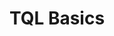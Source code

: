 ---
title: TQL Basics
position: 1.05
type:
description:
  
content_markdown: |-
  You use the Technopedia query language (TQL) to create queries that you use with the `/tql` endpoint to retrieve data from the Technopedia database. 
  <br>
  TQL is a declarative query language that allows you to specify the data that you want to retrieve by referring to nodes, relationships, and attributes in the Technopedia database.


  #### Get started with creating TQL queries<br>

  To create a query by using TQL, you must create a MATCH statement, which is similar to a Select statement in SQL.<br>
  The `MATCH` statement enables you to specify the query parameters that you use to search the database. <br>
  The following example is a basic query that returns software release data: <br>
  <br>
  `MATCH (sft:SOFTWARE_RELEASE) RETURN sft`<br>
  
  You add the MATCH query statement as a query parameter to the `/tql` endpoint.<br>
   See the following example: <br>
  <br>
  `https://v6-1.technopedia.com/tql?q=<MATCH statement>` <br>
  `https://v6-1.technopedia.com/tql?q=MATCH (sft:SOFTWARE_RELEASE) RETURN sft` <br>
  <br>
  
  The TQL MATCH query returns results from one or more nodes that you specify in the query. Typically, the query results are returned as key-value pairs, which resembles the format shown in the following image: <br>
   <br>
  
  ![API Image](/images/results.png)<br>&nbsp;
  <br>  
  
  #### Components of a TQL MATCH query  <br>

  To create a TQL MATCH statement, you use some or all of the following components:
  
   * MATCH <br>
     Use `MATCH` to select a node and specify the query search parameters.<br> 
    `MATCH` <br>
    <br>
   * Node <br>
     Nodes are prefixed with a colon (:) and both the colon and node are surrounded by parentheses.<br>
    `MATCH (:node)` <br>
    <br>
   * Alias <br>
     You append an unique alias to a node, and TQL binds the alias to that node. <br>
     The `RETURN` clause references the alias to retrieve data from the associated node or relationship. <br>
    `MATCH (alias:node)` <br>     
    `MATCH (alias:Xnode) RETURN alias` <br>
     Returns all attributes for Xnode.  <br>
    <br>
    `MATCH (alias:node) RETURN alias.attribute1, alias.attribute2`  <br>
     Returns data for `attribute1` and `attribute2`, which are the specified attributes. <br>
    <br>
   * Relationship <br>
     Use a relationship to connect nodes in a query. <br>
    `MATCH (aliasx:node1)-[:RELATED_TO]->(aliasy:node2), RETURN aliasx, aliasy` <br>
    <br>
   * Relationship direction <br>
     A unidirectional relationship is indicated by an arrowhead and a birdirectional relationship has no arrowhead. <br>
     For example, in the following example, `nodeX` is manufactured_by `nodeY` <br>
    `(:nodeX)-[:MANUFACTURED_BY]->(:nodeY)` <br>
    `-[:MANUFACTURED_BY]-` is an example of a bidirectional relationship because it has no direcional arrowhead.
    <br>
    
   * RETURN <br>
    The `RETURN` clause defines the data that you want to get back by referring to the alias. <br>
    <br>
    `MATCH (aliasx:node1) RETURN aliasx` <br>
     All `node1` attributes (data) are returned <br>
     <br>
    `MATCH (aliasx:node1) RETURN aliasx.attribute_xyz` <br>
     Data for `attribute_xyz` is returned for `node1` <br>



  
  <br>
  The following query examples are based on the nodes and relationship in the diagram:
  <br>
  
  ![API Image](/images/simple_match.png)<br>&nbsp;
  <br>  
   *  `MATCH (alias:SOFTWARE_EDITON) RETURN alias` <br>
       Return all software editions and attributes <br>

   *  `MATCH (x:SOFTWARE_EDITON) RETURN x.edition` <br>
       Return all software editions with only the edition attribute <br>

   *  `MATCH (y:SOFTWARE_PRODUCT) RETURN y` <br>
       Return all software products and attributes <br>

   *  `MATCH (sp:SOFTWARE_PRODUCT) RETURN sp.product` <br>
       Return all software products with only the product attribute <br>

   *  `MATCH (z:SOFTWARE_EDITON)-[HAS_A]->(k:SOFTWARE_PRODUCT) RETURN z, k.product` <br>
       Returns all attributes for software editon and related products by product name. <br>    

    
  <br>
  The following TQL query example shows the most common components of a MATCH statement:
  <br>
  
  ![API Image](/images/tql_query.png)<br>&nbsp;
  <br>  
    
  <br>
  
  #### Overview of creating a TQL query<br>  

  <br>
  Use the following guidelines to help you get started with building a basic query:

   1.	Identify the relevant node or nodes that represent the data you want to retrieve.<br>
   2.	Identify any node attributes that you want to target for your data, for example, you use the product
        attribute of the software product node to get names of software products. <br>   
   3.	For queries that involve more than one node, identify any relationships that connect the nodes.<br>
   4.   Note any conditions that you want to apply to filter the data.
   5.   Decide on any aliases that you need to add to nodes so you can use them in the `RETURN` clause.
   6.	Write your MATCH statement

  To view a list of attributes for any node, you use the <br>
  `MATCH (alias:NODE) RETURN alias` query with the `/tql` endpoint.<br>
  For example, `https://v6-1.technopedia.com/tql?q=MATCH (n:SOFTWARE_PRODUCT) RETURN n LIMIT 1`
  
  <br>
  Here’s some examples of creating a TQL query:

  <br>
  <b>Query Intent:</b> To find software products that contain Adobe in their product name.<br>

  The `SOFTWARE_PRODUCT` node has an attribute named `product` that stores the product name.<br>
  View the list of attributes that you can use on the Software Product page, or you can use the following query: <br>
  `MATCH(x:SOFTWARE_PRODUCT) RETURN x` to get a list of attributes for the software product node. <br>

    1. Use `MATCH` to select `SOFTWARE_PRODUCT` because it
       has the `product` attribute with a product (name) field.<br>
       `MATCH (:SOFTWARE_PRODUCT)`
    2. Add an alias to the node, so that you can use it with the RETURN clause to get data from that node. <br>
       You place the alias before the colon.<br>
       `MATCH (s:SOFTWARE_PRODUCT)`  
    3. Use the `WHERE` clause with the `CONTAINS` clause to specify the condition `product CONTAINS "Adobe"`.<br>
       `WHERE s.product CONTAINS "Adobe"`<br>
       `product` is the attribute that stores the name of the product.<br>
    4. Use the RETURN clause to return a list software products that contain Adobe in the product name by referencing the alias `s`.  <br>
       `Return s`

    Here's the complete query:<br>
    `MATCH (s:SOFTWARE_PRODUCT) WHERE s.product CONTAINS "Adobe" Return s`<br>

  <br>
  In this example, software products that have Adobe in the product field are returned. <br>
  The following result example shows two results for software products that have Adobe in their product name.<br>
  <br>
  ![API Image](/images/adobe_contains.png)<br>&nbsp;
  <br>  
  
 
   You must add an alias before the colon for nodes that you reference with the RETURN clause in the MATCH statement. The return clause references the alias to generate the query ouput.
   {: .warning}

  <br>

  The following diagram shows the software nodes, manufactuer node, and the relationships.
  <br>
  
  ![API Image](/images/sw_graph.png)<br>&nbsp;
  <br>  
  
  
   For any queries that use relationships, follow the relationship direction that's shown in the node graph.
   {: .warning}

  <br>
  <b>Query Intent:</b> To return software editions named "Enterprise Developer" where the edition order is equal to two.  <br>
  In this query, you query the software edition node.
    
    1. Use `MATCH` to select the software edtion node, and add the alias `se` or any other alias to the node that you refer to in the `RETURN` clause.<br>
      `MATCH (se:SOFTWARE_EDITION)`
    2. Use the `WHERE` and `AND` clauses to add conditions that filter the output.<br>
      `MATCH (alias:SOFTWARE_EDITION) WHERE s.order = 2 AND s.edition = "Enterprise Developer"`<br>
    3. You use the `RETURN` clause to select the query output by referring to the alias and attributes.<br>
      `RETURN s.edition, s.order, s.technopedia_id`  
      In this example, you return the `edition`, `order` and `technopedia-id`

  <br>
  In this query example, you return software editions in Technopedia by edition, order, and Technopedia ID: <br>
  
  `MATCH (s:SOFTWARE_EDITION) WHERE s.order = 2 AND s.edition = "Enterprise Developer" RETURN s.edition, s.order, s.technopedia_id`<br>
  <br>
  The following image shows the data that is returned for the query:<br>
  <br>
  ![API Image](/images/edition_query.png)<br>&nbsp;
  <br>  
  <br>

  <b>Query Intent:</b> To return any five software editions and product names that are associated with those editions.<br>
  You must query the software product and software edition nodes.<br>

    1. Use `MATCH` to select the software edtion node, and add node aliases to use in the `RETURN` clause.<br>
       `MATCH (s:SOFTWARE_EDITION)`
    2. Add the `HAS_A` relationship from `SOFTWARE_EDITION` to `SOFTWARE_PRODUCT` and note the direction of the relationship in the diagram.<br>
      `MATCH (s:SOFTWARE_EDITION)-[:HAS_A]->(p:SOFTWARE_PRODUCT)`<br>
       You must add an alias for software product becuause you use the alias (p) in the return clause to return the product name.  
    3. You use the `RETURN` clause to define the query output by referring to the alias and attributes.<br>
       You use the attributes `edition` from software edition, and `product` from the software product node.<br> 
       `RETURN s.edition, p.product` or you can return all attributes by using `RETURN s, p` <br>  
    4. To limit the number of results, you use the `LIMIT` clause to limit the results to five or any other number.<br>   

        
   ![API Image](/images/ed_to_prod.png)<br>&nbsp;
  <br>
  In this query example, you use a relationship to connect nodes, and you return five software editions and corresponding product names: <br>
  The `HAS_A` relationship connects the software edtiion and software product nodes, which allows you to get data from both nodes.

  `MATCH (s:SOFTWARE_EDITION)-[:HAS_A]->(p:SOFTWARE_PRODUCT) RETURN s.edition, p.product LIMIT 5`<br>
  <br>
  The following image shows the data that is returned by the query:<br>
  <br>

  ![API Image](/images/prod_ed.png)<br>&nbsp;
  <br>  
    
  #### TQL Clauses and Operators<br>

  Use the following clauses and operators in your MATCH statements to filter Technopedia data:

   * WHERE, <br>
  Use the `WHERE` clause to filter results. <br>
  `MATCH (s:SOFTWARE_PRODUCT) WHERE s.product = "Office"  RETURN s` <br>
  Return software products where the product field is equal to 'Office'. <br>

   * AND <br>
  Use the AND clause to add an addtional filter.<br>
  `MATCH (s:SOFTWARE_PRODUCT) WHERE s.product = "Office" AND s.family = "HealthMatics"  RETURN s` <br>
  Return software products where product name is Office and the family is HealthMatics. <br>

   * OR <br>
  Use the OR clause to  return either one of two condtions. <br>
  `MATCH (s:SOFTWARE_PRODUCT) WHERE s.product = "Office" OR s.product = "HealthMatics" RETURN s ` <br>
  Return software products where product name is Office or HealthMatics. <br>
  
   * LIMIT <br>
  Limit the number of results that are returned by specifiying a number with the LIMIT clause. <br>
  `MATCH (s:SOFTWARE_PRODUCT) RETURN s LIMIT 5` <br>

   * CONTAINS <br>
  Use the CONTAINS clause to match words that are contained within an attribute field. <br>
  `MATCH (s:SOFTWARE_PRODUCT) WHERE s.product CONTAINS "Microsoft" RETURN s` <br>

   * DISTINCT <br>
  Return distinct records only. <br>
  `MATCH (s:SOFTWARE_PRODUCT) WHERE s.product = "Microsoft Exchange Server Monitor" RETURN DISTINCT s` <br>

   * COUNT <br>
  Return count of records. <br>
  `MATCH (s:SOFTWARE_PRODUCT) RETURN count(*)` <br>

   * AS <br>
  Return output as another name. <br>
  `MATCH (n:SOFTWARE_EDITION) RETURN n.edition as ED, n.modified_at as MOD` <br>

  * ORDER BY  <br>
  Sort in ascending (ASC) or descending (DESC) order.<br>
  `MATCH (n:SOFTWARE_PRODUCT) RETURN n.product ORDER BY n.product ASC` <br>
  `MATCH (n:SOFTWARE_PRODUCT) RETURN n.product ORDER BY n.product DESC` <br>

  

  * Operators <br>
  `=` equals <br>
  `<>` not equal to <br>
  `>` greater than <br>
  `<` less than <br>
  `>=` greater than or equals <br>
  `<=` less than or equals <br>

  Learn more about writing TQL queries and using relationships in queries [TQL queries and relationships](../#documentationtqlqueries106)

  #### Query Examples <br>
    
  To use the `MATCH` statements in the following examples, you append the `MATCH` statement to the following `/tql` endpoint and make a GET request from a API client or use cURL. <br>
  <br>
  `https://v6-1.technopedia.com/tql?q=<MATCH Statement>`
  

left_code_blocks:
  - code_block: |-
      MATCH (n:MANUFACTURER) RETURN n 
      LIMIT 1
      
      RESULT

      {
        "results": [
            {
                
                "n.city": null,
                "n.country": null,
                "n.created_at": null,
                "n.description": null,
                "n.email": null,
                "n.employees": null,
                "n.employees_date": null,
                "n.fax": null,
                "n.fiscal_end_date": null,
                "n.known_as": null,
                "n.legal": "Corporation",
                "n.manufacturer": "Go Ahead Web",
                "n.modified_at": null,
                "n.phone": null,
                "n.profits_date": null,
                "n.profits_per_year": null,
                "n.publicly_traded": null,
                "n.revenue": null,
                "n.revenue_date": null,
                "n.state": null,
                "n.street": null,
                "n.symbol": "Private",
                "n.technopedia_id": "513a9c99-608f-4b36-b9b6-3b53dfa85625",
                "n.tier": 3,
                "n.website": "http://www.goaheadweb.co.uk/",
                "n.zip": null
            }
        ]
      {  

    title: Example one
    language: javascript
  - code_block: |-
      MATCH (aliasx:HARDWARE_PRODUCT) 
      RETURN aliasx.product, aliasx.modified_at 
      LIMIT 10

      RESULTS

      {
        "results": [
            {
                "aliasx.modified_at": "2011-03-16 09:46:45",
                "aliasx.product": "Express5800/A1080a Series"
            },
            {
                "aliasx.modified_at": "2011-03-21 11:22:10",
                "aliasx.product": "Phaser 3125 (Networked)"
            },
            {
                "aliasx.modified_at": "2017-06-01 11:29:10",
                "aliasx.product": "Pro 3010 Desktop PC"
            },
            {
                "aliasx.modified_at": "2011-03-16 09:50:28",
                "aliasx.product": "Essentio Series"
            },
            {
                "aliasx.modified_at": "2011-03-16 09:50:30",
                "aliasx.product": "DX100 Series"
            },
            {
                "aliasx.modified_at": "2017-06-01 11:29:10",
                "aliasx.product": "500 Series Notebook PC"
            },
            {
                "aliasx.modified_at": "2011-03-16 09:50:28",
                "aliasx.product": "ThinkCentre A51"
            },
            {
                "aliasx.modified_at": "2017-06-01 11:29:10",
                "aliasx.product": "3Com OfficeConnect Cable/DSL Gateway"
            },
            {
                "aliasx.modified_at": "2011-03-16 13:27:17",
                "aliasx.product": "6000 Series"
            },
            {
                "aliasx.modified_at": "2011-03-16 11:04:11",
                "aliasx.product": "IdeaPad Z560"
            }
        ]
      {  
    title: Example two
    language: javascript
  - code_block: |-
      MATCH (s:SOFTWARE_PRODUCT) WHERE s.product = "Office" OR s.product="HealthMatics" 
      RETURN s 
      LIMIT 2 

      RESULTS

      {
        "results": [
            {                
                "s.alias": null,
                "s.component": null,
                "s.created_at": "2007-04-22 04:55:16",
                "s.desupported_flag": null,
                "s.discontinued_flag": null,
                "s.family": "HealthMatics",
                "s.is_suite": null,
                "s.modified_at": "2017-06-01 10:44:00",
                "s.product": "Office",
                "s.technopedia_id": "141d9f85-66b2-40a6-8efa-450038c2700c",
                "s.url": "http://investor.allscripts.com/phoenix.zhtml?c=112727&p=irol-newsArticle&ID=858912&highlight="
            },
            {
                "s.alias": null,
                "s.component": null,
                "s.created_at": "2013-01-09 10:00:34",
                "s.desupported_flag": null,
                "s.discontinued_flag": null,
                "s.family": null,
                "s.is_suite": "FALSE",
                "s.modified_at": "2014-02-13 21:43:30",
                "s.product": "Office",
                "s.technopedia_id": "35785f94-d5e2-4e0b-b2f1-b7e59ecde968",
                "s.url": "http://www.corel.com/corel/product/index.jsp?
                 pid=prod3430104&cid=catalog50008&segid=692&storeKey=ca&languageCode=en"
            }
        ]
      {  

    title: Example three
    language: javascript
  - code_block: |-
      MATCH (n:SOFTWARE_VERSION) WHERE n.version CONTAINS "1.4.2_05" 
      RETURN n.version, n.order 
      LIMIT 5

      RESULT SAMPLE

      {
        "results": [
            {
                "n.order": "66",
                "n.version": "1.4.2_05"
            },
            {
                "n.order": "21",
                "n.version": "1.4.2_05"
            },
            {
                "n.order": "84",
                "n.version": "1.4.2_05"
            }
        ]
      {  

    title: Example four
    language: javascript
  - code_block: |-
      MATCH (n:SOFTWARE_RELEASE)-[:HAS_A]->(:SOFTWARE_VERSION)-[:HAS_A]->(sp:SOFTWARE_PRODUCT) 
      WHERE n.release CONTAINS "23" 
      RETURN n.release, sp.product 
      LIMIT 5

      RESULTS

      {
        "results": [
            {
                "n.release": "123 Audio MP3 Converter",
                "sp.product": "123 Audio MP3 Converter"
            },
            {
                "n.release": "5523 ADSL Work Station (AWS)",
                "sp.product": "5523 ADSL Work Station (AWS)"
            },
            {
                "n.release": "123Scan",
                "sp.product": "123Scan"
            },
            {
                "n.release": "123Scan",
                "sp.product": "123Scan"
            },
            {
                "n.release": "123Scan",
                "sp.product": "123Scan"
            }
        ]
      {  
    title: Example five
    language: javascript
  - code_block: |-
      MATCH (n:SOFTWARE_RELEASE)-[:HAS_A]->(:SOFTWARE_VERSION)-[:HAS_A]->(sp:SOFTWARE_PRODUCT)-[:HAS_A]->(m:MANUFACTURER) 
      WHERE m.manufacturer CONTAINS "people" 
      RETURN n.release, sp.product, m.manufacturer 
      LIMIT 5

      RESULTS

      {
        "results": [
            {
                "m.manufacturer": "Peoplefluent",
                "n.release": "AAPlanner",
                "sp.product": "AAPlanner"
            },
            {
                "m.manufacturer": "Peoplefluent",
                "n.release": "AAPlanner",
                "sp.product": "AAPlanner"
            },
            {
                "m.manufacturer": "Peoplefluent",
                "n.release": "AAPlanner",
                "sp.product": "AAPlanner"
            },
            {
                "m.manufacturer": "Peoplefluent",
                "n.release": "AAPlanner",
                "sp.product": "AAPlanner"
            },
            {
                "m.manufacturer": "PeopleCube",
                "n.release": "Scheduler Plus",
                "sp.product": "Scheduler Plus"
            }
        ]
      {  
    

    title: Example six
    language: javascript

  - code_block: |-
      MATCH (a:SOFTWARE_PRODUCT{product:"e1ns.output"}) 
      RETURN a

      RESULT

      {
        "results": [
            {
                "a.alias": null,
                "a.component": null,
                "a.created_at": "2017-05-19 10:24:33",
                "a.desupported_flag": null,
                "a.discontinued_flag": null,
                "a.family": null,
                "a.is_suite": "FALSE",
                "a.modified_at": "2017-06-01 13:50:16",
                "a.product": "e1ns.output",
                "a.technopedia_id": "408dd3bb-c935-444e-b756-c7d431a589f7",
                "a.url": "http://www.plato.de/e1nsoutput-687.html"
            }
        ]
      {  
    

    title: Example seven
    language: javascript  


  - code_block: |-
      MATCH (:HARDWARE_PRODUCT)-[H:HAS_A]-(m:MANUFACTURER {symbol:'NTAP'}) 
      RETURN 
      m.manufacturer AS manu_name, 
      m.description AS desc 
      LIMIT 1

      RESULT

      {
        "results": [
            {
                "desc": "NetApp, Inc. (NetApp), formerly Network Appliance, Inc., 
                is a provider of storage and data management solutions. 
                (Google Finance: http://www.google.com/finance?q=netapp)",
                "manu_name": "NetApp"
            }
        ]
      {  
    

    title: Example eight
    language: javascript    
  - code_block: |-
      curl -G -H "Authorization: Bearer b93477a9-057b-4878-a16b93477a9-057b-4878-a16f-d7f7d1f27a7af-d7f7d1f27a7a" "https://v6-1.technopedia.com/tql" --data-urlencode' "q=MATCH (n:SOFTWARE_RELEASE) RETURN n.release

      
    title: cURL
    language: bash
    

right_code_blocks:
  - code_block: |2
      
      Query syntax:
      MATCH (alias_name:NODE) RETURN alias_name
      
      Example:
      MATCH (s:SOFTWARE_PRODUCT) RETURN s
      ___________________________________
      
      Query syntax:
      MATCH (alias.NODE) RETURN alias.attribute
      
      Query examples:
      MATCH (s:SOFTWARE_PRODUCT) RETURN s.product 
      MATCH (s:SOFTWARE_PRODUCT) RETURN s.technopedia_id
      MATCH (s:SOFTWARE_PRODUCT) RETURN s.technopedia_id, s.product
      MATCH (s:SOFTWARE_PRODUCT) RETURN s.technopedia_id, s.is_suite  
      __________________________________________________
 

      Query syntax:
      MATCH (alias.NODE) RETURN alias
      
      Query example:
      MATCH (s:SOFTWARE_RELEASE) RETURN s
      ___________________________________ 

      Query syntax:
      MATCH (alias.NODE) RETURN alias.attribute 
      
      Query example:
      MATCH (s:SOFTWARE_RELEASE) RETURN s.version 
      ___________________________________________
      
      Query syntax:
      MATCH (alias.NODE) RETURN alias
      
      Query example:
      MATCH (n:CPU_MODEL) RETURN n
      ____________________________

      Query syntax:
      MATCH (alias.NODE) RETURN alias.attribute
      
      Query example:
      MATCH (s:SOFTWARE_PRODUCT) RETURN s.technopedia_id, s.product

           
    title: MATCH statements
    language: bash
  - code_block: |2-
      WHERE
      Return software products where the name field is equal to ‘Office’. 

      MATCH (s:SOFTWARE_PRODUCT) WHERE s.product = "Office"  RETURN s

      AND
      Return software products where name is Office and the family is HealthMatics. 

      MATCH (s:SOFTWARE_PRODUCT) WHERE s.product = "Office" AND s.family = "HealthMatics" RETURN s 
           
      OR
      Return software products where product name is Office or HealthMatics. 

      MATCH (s:SOFTWARE_PRODUCT) WHERE s.product = "Office" OR s.product = "HealthMatics" RETURN s 
            
      COUNT
      Return count of records. 

      MATCH (s:SOFTWARE_PRODUCT) RETURN count(*) 

      DISTINCT
      Return distinct records only, which do not show duplicates.

      MATCH (s:SOFTWARE_PRODUCT) WHERE s.product = "Microsoft Exchange Server Monitor" RETURN DISTINCT s 
      
      CONTAINS
      Use the CONTAINS clause to return results when an attribute word value is matched. 

      MATCH (s:SOFTWARE_PRODUCT) WHERE s.product CONTAINS "Microsoft" RETURN s 

      AS
      Return output parameter as another name. 

      MATCH (n:SOFTWARE_EDITION) RETURN n.edition as ED, n.modified_at as MOD

      ORDER BY ascending (ASC) or decending (DESC) order
      Return list of products in descending order.
      
      MATCH (n:SOFTWARE_PRODUCT) RETURN n.product ORDER BY n.product DESC 

      Operators =, <>, >, <, >=, <=
    title: TQL Clauses and examples
    language: text
---